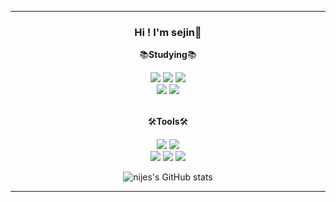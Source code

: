 ---
         
<div align="center">
         
### Hi ! I'm sejin🌱   
         
📚**Studying**📚  

<img src="https://img.shields.io/badge/python-3776AB?style=flat-square&logo=python&logoColor=white"/> 
<img src="https://img.shields.io/badge/HTML5-E34F26?style=flat-square&logo=html5&logoColor=white"/> 
<img src="https://img.shields.io/badge/JavaScript-F7DF1E?style=flat-square&logo=JavaScript&logoColor=white"/>
<br>
<img src="https://img.shields.io/badge/CSS3-1572B6?style=flat-square&logo=CSS3&logoColor=white"/>
<img src="https://img.shields.io/badge/JavaScript-FCC624?style=flat-square&logo=Linuxt&logoColor=white"/>

<br>
<br>


🛠️**Tools**🛠️

<img src="https://img.shields.io/badge/GitHub-181717?style=flat-square&logo=GitHub&logoColor=white"/> 
<img src="https://img.shields.io/badge/VisualStudioCODE-007ACC?style=flat-square&logo=VisualStudioCode&logoColor=white"/>
<br>
<img src="https://img.shields.io/badge/Django-092E20?style=flat-square&logo=Django&logoColor=white"/>
<img src="https://img.shields.io/badge/Hadoop-66CCFF?style=flat-square&logo=ApacheHadoop&logoColor=white"/>
<img src="https://img.shields.io/badge/Spark-E25A1C?style=flat-square&logo=ApacheSpark&logoColor=white"/>


      
![nijes's GitHub stats](https://github-readme-stats.vercel.app/api?username=nijes&show_icons=true&theme=swift&count_private=true)

</div>

---